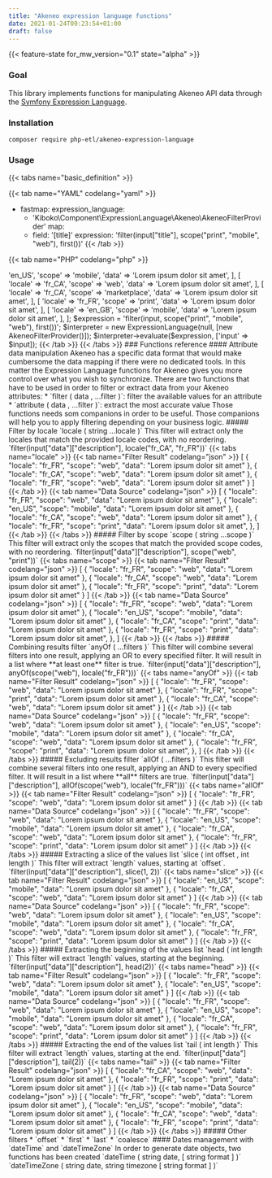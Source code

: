 ```yaml
---
title: "Akeneo expression language functions"
date: 2021-01-24T09:23:54+01:00
draft: false
---
```


{{< feature-state for_mw_version="0.1" state="alpha" >}}

### Goal

This library implements functions for manipulating Akeneo API data through the
[Symfony Expression Language](https://symfony.com/doc/current/components/expression_language.html).

### Installation

```
composer require php-etl/akeneo-expression-language
```

### Usage

{{< tabs name="basic_definition" >}}

{{< tab name="YAML" codelang="yaml"  >}}
- fastmap:
    expression_language:
    - 'Kiboko\Component\ExpressionLanguage\Akeneo\AkeneoFilterProvider'
    map:
    - field: '[title]'
      expression: 'filter(input["title"], scope("print", "mobile", "web"), first())'
{{< /tab >}}

{{< tab name="PHP" codelang="php"  >}}
<?php

use Symfony\Component\ExpressionLanguage\ExpressionLanguage;
use Kiboko\Component\ExpressionLanguage\Akeneo\AkeneoFilterProvider;

$input = [
    [
        'locale' => 'en_US',
        'scope' => 'mobile',
        'data' => 'Lorem ipsum dolor sit amet',
    ],
    [
        'locale' => 'fr_CA',
        'scope' => 'web',
        'data' => 'Lorem ipsum dolor sit amet',
    ],
    [
        'locale' => 'fr_CA',
        'scope' => 'marketplace',
        'data' => 'Lorem ipsum dolor sit amet',
    ],
    [
        'locale' => 'fr_FR',
        'scope' => 'print',
        'data' => 'Lorem ipsum dolor sit amet',
    ],
    [
        'locale' => 'en_GB',
        'scope' => 'mobile',
        'data' => 'Lorem ipsum dolor sit amet',
    ],
];
$expression = 'filter(input, scope("print", "mobile", "web"), first())';

$interpreter = new ExpressionLanguage(null, [new AkeneoFilterProvider()]);
$interpreter->evaluate($expression, ['input' => $input]);
{{< /tab >}}

{{< /tabs >}}

### Functions reference

#### Attribute data manipulation

Akeneo has a specific data format that would make cumbersome the data mapping
if there were no dedicated tools. In this matter the Expression Language functions
for Akeneo gives you more control over what you wish to synchronize.

There are two functions that have to be used in order to filter or extract data
from your Akeneo attributes:

* `filter ( data , ...filter )`: filter the available values for an attribute
* `attribute ( data , ...filter )`: extract the most accurate value

Those functions needs som companions in order to be useful. Those companions
will help you to apply filtering depending on your business logic.

##### Filter by locale

`locale ( string ...locale )`

This filter will extract only the locales that match the provided locale codes,
with no reordering.

`filter(input["data"]["description"], locale("fr_CA", "fr_FR"))`

{{< tabs name="locale" >}}

{{< tab name="Filter Result" codelang="json"  >}}
[
    {
        "locale": "fr_FR",
        "scope": "web",
        "data": "Lorem ipsum dolor sit amet"
    },
    {
        "locale": "fr_CA",
        "scope": "web",
        "data": "Lorem ipsum dolor sit amet"
    },
    {
        "locale": "fr_FR",
        "scope": "web",
        "data": "Lorem ipsum dolor sit amet"
    }
]
{{< /tab >}}

{{< tab name="Data Source" codelang="json"  >}}
[
    {
        "locale": "fr_FR",
        "scope": "web",
        "data": "Lorem ipsum dolor sit amet"
    },
    {
        "locale": "en_US",
        "scope": "mobile",
        "data": "Lorem ipsum dolor sit amet"
    },
    {
        "locale": "fr_CA",
        "scope": "web",
        "data": "Lorem ipsum dolor sit amet"
    },
    {
        "locale": "fr_FR",
        "scope": "print",
        "data": "Lorem ipsum dolor sit amet",
    },
]
{{< /tab >}}

{{< /tabs >}}

##### Filter by scope

`scope ( string ...scope )`

This filter will extract only the scopes that match the provided scope codes,
with no reordering.

`filter(input["data"]["description"], scope("web", "print"))`

{{< tabs name="scope" >}}

{{< tab name="Filter Result" codelang="json"  >}}
[
    {
        "locale": "fr_FR",
        "scope": "web",
        "data": "Lorem ipsum dolor sit amet"
    },
    {
        "locale": "fr_CA",
        "scope": "web",
        "data": "Lorem ipsum dolor sit amet"
    },
    {
        "locale": "fr_FR",
        "scope": "print",
        "data": "Lorem ipsum dolor sit amet"
    }
]
{{< /tab >}}

{{< tab name="Data Source" codelang="json"  >}}
[
    {
        "locale": "fr_FR",
        "scope": "web",
        "data": "Lorem ipsum dolor sit amet"
    },
    {
        "locale": "en_US",
        "scope": "mobile",
        "data": "Lorem ipsum dolor sit amet"
    },
    {
        "locale": "fr_CA",
        "scope": "print",
        "data": "Lorem ipsum dolor sit amet"
    },
    {
        "locale": "fr_FR",
        "scope": "print",
        "data": "Lorem ipsum dolor sit amet",
    },
]
{{< /tab >}}

{{< /tabs >}}

##### Combining results filter

`anyOf ( ...filters )`

This filter will combine several filters into one result, applying an OR  
to every specified filter. It will result in a list where **at least one**
filter is true.

`filter(input["data"]["description"], anyOf(scope("web"), locale("fr_FR")))`

{{< tabs name="anyOf" >}}

{{< tab name="Filter Result" codelang="json"  >}}
[
    {
        "locale": "fr_FR",
        "scope": "web",
        "data": "Lorem ipsum dolor sit amet"
    },
    {
        "locale": "fr_FR",
        "scope": "print",
        "data": "Lorem ipsum dolor sit amet"
    },
    {
        "locale": "fr_CA",
        "scope": "web",
        "data": "Lorem ipsum dolor sit amet"
    }
]
{{< /tab >}}

{{< tab name="Data Source" codelang="json"  >}}
[
    {
        "locale": "fr_FR",
        "scope": "web",
        "data": "Lorem ipsum dolor sit amet"
    },
    {
        "locale": "en_US",
        "scope": "mobile",
        "data": "Lorem ipsum dolor sit amet"
    },
    {
        "locale": "fr_CA",
        "scope": "web",
        "data": "Lorem ipsum dolor sit amet"
    },
    {
        "locale": "fr_FR",
        "scope": "print",
        "data": "Lorem ipsum dolor sit amet",
    },
]
{{< /tab >}}

{{< /tabs >}}

##### Excluding results filter

`allOf ( ...filters )`

This filter will combine several filters into one result, applying an AND  
to every specified filter. It will result in a list where **all** filters are true.

`filter(input["data"]["description"], allOf(scope("web"), locale("fr_FR")))`

{{< tabs name="allOf" >}}

{{< tab name="Filter Result" codelang="json"  >}}
[
    {
        "locale": "fr_FR",
        "scope": "web",
        "data": "Lorem ipsum dolor sit amet"
    }
]
{{< /tab >}}

{{< tab name="Data Source" codelang="json"  >}}
[
    {
        "locale": "fr_FR",
        "scope": "web",
        "data": "Lorem ipsum dolor sit amet"
    },
    {
        "locale": "en_US",
        "scope": "mobile",
        "data": "Lorem ipsum dolor sit amet"
    },
    {
        "locale": "fr_CA",
        "scope": "web",
        "data": "Lorem ipsum dolor sit amet"
    },
    {
        "locale": "fr_FR",
        "scope": "print",
        "data": "Lorem ipsum dolor sit amet"
    }
]
{{< /tab >}}

{{< /tabs >}}

##### Extracting a slice of the values list

`slice ( int offset , int length )`

This filter will extract `length` values, starting at `offset`. 

`filter(input["data"]["description"], slice(1, 2))`

{{< tabs name="slice" >}}

{{< tab name="Filter Result" codelang="json"  >}}
[
    {
        "locale": "en_US",
        "scope": "mobile",
        "data": "Lorem ipsum dolor sit amet"
    },
    {
        "locale": "fr_CA",
        "scope": "web",
        "data": "Lorem ipsum dolor sit amet"
    }
]
{{< /tab >}}

{{< tab name="Data Source" codelang="json"  >}}
[
    {
        "locale": "fr_FR",
        "scope": "web",
        "data": "Lorem ipsum dolor sit amet"
    },
    {
        "locale": "en_US",
        "scope": "mobile",
        "data": "Lorem ipsum dolor sit amet"
    },
    {
        "locale": "fr_CA",
        "scope": "web",
        "data": "Lorem ipsum dolor sit amet"
    },
    {
        "locale": "fr_FR",
        "scope": "print",
        "data": "Lorem ipsum dolor sit amet"
    }
]
{{< /tab >}}

{{< /tabs >}}

##### Extracting the beginning of the values list

`head ( int length )`

This filter will extract `length` values, starting at the beginning. 

`filter(input["data"]["description"], head(2))`

{{< tabs name="head" >}}

{{< tab name="Filter Result" codelang="json"  >}}
[
    {
        "locale": "fr_FR",
        "scope": "web",
        "data": "Lorem ipsum dolor sit amet"
    },
    {
        "locale": "en_US",
        "scope": "mobile",
        "data": "Lorem ipsum dolor sit amet"
    }
]
{{< /tab >}}

{{< tab name="Data Source" codelang="json"  >}}
[
    {
        "locale": "fr_FR",
        "scope": "web",
        "data": "Lorem ipsum dolor sit amet"
    },
    {
        "locale": "en_US",
        "scope": "mobile",
        "data": "Lorem ipsum dolor sit amet"
    },
    {
        "locale": "fr_CA",
        "scope": "web",
        "data": "Lorem ipsum dolor sit amet"
    },
    {
        "locale": "fr_FR",
        "scope": "print",
        "data": "Lorem ipsum dolor sit amet"
    }
]
{{< /tab >}}

{{< /tabs >}}

##### Extracting the end of the values list

`tail ( int length )`

This filter will extract `length` values, starting at the end. 

`filter(input["data"]["description"], tail(2))`

{{< tabs name="tail" >}}

{{< tab name="Filter Result" codelang="json"  >}}
[
    {
        "locale": "fr_CA",
        "scope": "web",
        "data": "Lorem ipsum dolor sit amet"
    },
    {
        "locale": "fr_FR",
        "scope": "print",
        "data": "Lorem ipsum dolor sit amet"
    }
]
{{< /tab >}}

{{< tab name="Data Source" codelang="json"  >}}
[
    {
        "locale": "fr_FR",
        "scope": "web",
        "data": "Lorem ipsum dolor sit amet"
    },
    {
        "locale": "en_US",
        "scope": "mobile",
        "data": "Lorem ipsum dolor sit amet"
    },
    {
        "locale": "fr_CA",
        "scope": "web",
        "data": "Lorem ipsum dolor sit amet"
    },
    {
        "locale": "fr_FR",
        "scope": "print",
        "data": "Lorem ipsum dolor sit amet"
    }
]
{{< /tab >}}

{{< /tabs >}}

##### Other filters

* `offset`
* `first`
* `last`
* `coalesce`

#### Dates management with `dateTime` and `dateTimeZone`

In order to generate date objects, two functions has been created

`dateTime ( string date, [ string format ] )`
`dateTimeZone ( string date, string timezone [ string format ] )`

